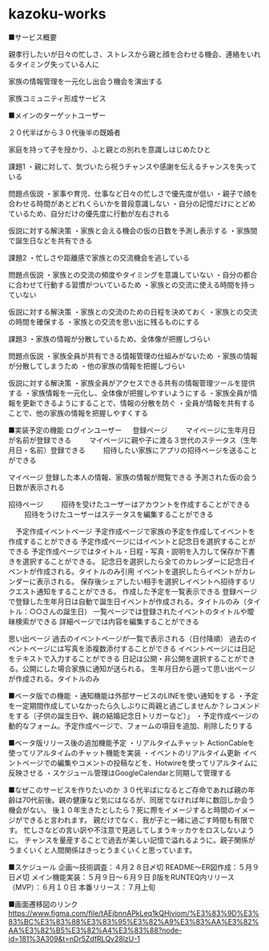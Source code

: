 # kazoku-works
■サービス概要

親孝行したいが日々の忙しさ、ストレスから親と顔を合わせる機会、連絡をいれるタイミング失っている人に

家族の情報管理を一元化し出会う機会を演出する

家族コミュニティ形成サービス

■メインのターゲットユーザー

２０代半ばから３０代後半の既婚者

家庭を持って子を授かり、ふと親との別れを意識しはじめたひと

課題1
・親に対して、気づいたら祝うチャンスや感謝を伝えるチャンスを失っている

問題点仮説
・家事や育児、仕事など日々の忙しさで優先度が低い
・親子で顔を合わせる時間があとどれくらいかを普段意識しない
・自分の記憶だけにとどめているため、自分だけの優先度に行動が左右される

仮説に対する解決策
・家族と会える機会の仮の日数を予測し表示する
・家族間で誕生日などを共有できる

課題2
・忙しさや距離感で家族との交流機会を逃している

問題点仮説
・家族との交流の頻度やタイミングを意識していない
・自分の都合に合わせて行動する習慣がついているため
・家族との交流に使える時間を持っていない

仮説に対する解決策
・家族との交流のための日程を決めておく
・家族との交流の時間を確保する
・家族との交流を思い出に残るものにする

課題3
・家族の情報が分散しているため、全体像が把握しづらい

問題点仮説
・家族全員が共有できる情報管理の仕組みがないため
・家族の情報が分散してしまうため
・他の家族の情報を把握しづらい

仮説に対する解決策
・家族全員がアクセスできる共有の情報管理ツールを提供する
・家族情報を一元化し、全体像が把握しやすいようにする
・家族全員が情報を更新できるようにすることで、情報の分散を防ぐ
・全員が情報を共有することで、他の家族の情報を把握しやすくする
 
 ■実装予定の機能
 ログインユーザー
　 登録ページ
　　 マイページに生年月日が名前が登録できる
　　 マイページに親や子に渡る３世代のステータス（生年月日・名前）登録できる
　　 招待したい家族にアプリの招待ページを送ることができる
  
  マイページ
    登録した本人の情報、家族の情報が閲覧できる
    予測された仮の会う日数が表示される
  
  招待ページ
　　 招待を受けたユーザーはアカウントを作成することができる
　　 招待をうけたユーザーはステータスを編集することができる

　予定作成イベントページ
    予定作成ページで家族の予定を作成してイベントを作成することができる
    予定作成ページにはイベントと記念日を選択することができる
    予定作成ページではタイトル・日程・写真・説明を入力して保存か下書きを選択することができる。
    記念日を選択したら全てのカレンダーに記念日イベントが作成される。タイトルのみ引用
    イベントを選択したらイベントがカレンダーに表示される。
    保存後シェアしたい相手を選択しイベントへ招待するリクエスト通知をすることができる。
    作成した予定を一覧表示できる
    登録ページで登録した生年月日は自動で誕生日イベントが作成される。タイトルのみ（タイトル：○○さんの誕生日）
    一覧ページでは登録されたイベントのタイトルや曖昧検索ができる
    詳細ページでは内容を編集することができる

  思い出ページ
    過去のイベントページが一覧で表示される（日付降順）
    過去のイベントページには写真を添複数添付することができる
    イベントページには日記をテキストで入力することができる
    日記は公開・非公開を選択することができる。公開にした場合家族に通知が送られる。
    生年月日から遡って思い出ページが作成される。タイトルのみ

■ベータ版での機能
・通知機能は外部サービスのLINEを使い通知をする
・予定を一定期間作成していなかったら久しぶりに両親と過ごしませんか？レコメンドをする（子供の誕生日や、親の結婚記念日トリガーなど）」
・予定作成ページの動的なフォーム。予定作成ページで、フォームの項目を追加、削除したりする

■ベータ版リリース後の追加機能予定
・リアルタイムチャット
  ActionCableを使ってリアルタイムのチャット機能を実装
・イベントのリアルタイム更新
  イベントページでの編集やコメントの投稿などを、Hotwireを使ってリアルタイムに反映させる
・スケジュール管理はGoogleCalendarと同期して管理する

■なぜこのサービスを作りたいのか
３０代半ばになるとご存命であれば親の年齢は70代前後。親の健康など気にはなるが、同居でなければ年に数回しか会う機会がない。
後１０年生きたとしたら？死に際をイメージすると時間のイメージができると言われます。
親だけでなく、我が子と一緒に過ごす時間も有限です。
忙しさなどの言い訳や不注意で見逃してしまうキッカケをロスしないように。
チャンスを量産することで過去が美しい記憶で溢れるように。親子関係がうまくいくと人間関係はきっとうまくいくと思っています。

■スケジュール
企画〜技術調査：４月２８日〆切
README〜ER図作成：５月９日〆切
メイン機能実装：５月９日〜６月９日
β版をRUNTEQ内リリース（MVP）：６月１０日
本番リリース：７月上旬

■画面遷移図のリンク
https://www.figma.com/file/tAEjbnnAPkLeq1kQHjviom/%E3%83%9D%E3%83%BC%E3%83%88%E3%83%95%E3%82%A9%E3%83%AA%E3%82%AA%E3%82%B5%E3%82%A4%E3%83%88?node-id=181%3A309&t=nDr5ZdfRLQv28lzU-1
